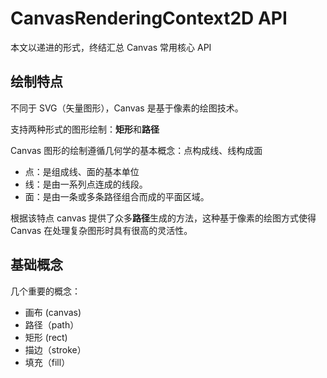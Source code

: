 # CanvasRenderingContext2D API

本文以递进的形式，终结汇总 Canvas 常用核心 API

## 绘制特点

不同于 SVG（矢量图形），Canvas 是基于像素的绘图技术。

支持两种形式的图形绘制：**矩形**和**路径**

Canvas 图形的绘制遵循几何学的基本概念：点构成线、线构成面

-   点：是组成线、面的基本单位
-   线：是由一系列点连成的线段。
-   面：是由一条或多条路径组合而成的平面区域。

根据该特点 canvas 提供了众多**路径**生成的方法，这种基于像素的绘图方式使得 Canvas 在处理复杂图形时具有很高的灵活性。

## 基础概念

几个重要的概念：

-   画布 (canvas)
-   路径（path）
-   矩形 (rect)
-   描边（stroke）
-   填充（fill）
